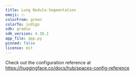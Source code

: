 ```yaml
---
title: Lung Nodule-Segmentation
emoji: 📉
colorFrom: green
colorTo: indigo
sdk: gradio
sdk_version: 4.38.1
app_file: app.py
pinned: false
license: mit
---
```


Check out the configuration reference at https://huggingface.co/docs/hub/spaces-config-reference
